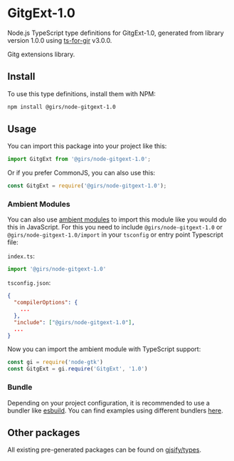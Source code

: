 
# GitgExt-1.0

Node.js TypeScript type definitions for GitgExt-1.0, generated from library version 1.0.0 using [ts-for-gir](https://github.com/gjsify/ts-for-gir) v3.0.0.

Gitg extensions library.

## Install

To use this type definitions, install them with NPM:
```bash
npm install @girs/node-gitgext-1.0
```

## Usage

You can import this package into your project like this:
```ts
import GitgExt from '@girs/node-gitgext-1.0';
```

Or if you prefer CommonJS, you can also use this:
```ts
const GitgExt = require('@girs/node-gitgext-1.0');
```

### Ambient Modules

You can also use [ambient modules](https://github.com/gjsify/ts-for-gir/tree/main/packages/cli#ambient-modules) to import this module like you would do this in JavaScript.
For this you need to include `@girs/node-gitgext-1.0` or `@girs/node-gitgext-1.0/import` in your `tsconfig` or entry point Typescript file:

`index.ts`:
```ts
import '@girs/node-gitgext-1.0'
```

`tsconfig.json`:
```json
{
  "compilerOptions": {
    ...
  },
  "include": ["@girs/node-gitgext-1.0"],
  ...
}
```

Now you can import the ambient module with TypeScript support: 

```ts
const gi = require('node-gtk')
const GitgExt = gi.require('GitgExt', '1.0')
```


### Bundle

Depending on your project configuration, it is recommended to use a bundler like [esbuild](https://esbuild.github.io/). You can find examples using different bundlers [here](https://github.com/gjsify/ts-for-gir/tree/main/examples).

## Other packages

All existing pre-generated packages can be found on [gjsify/types](https://github.com/gjsify/types).

